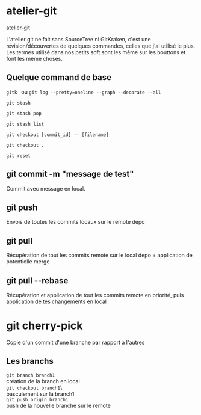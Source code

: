 # atelier-git
atelier-git 



L'atelier git ne fait sans SourceTree ni GitKraken, c'est une révision/découvertes de quelques commandes, celles que j'ai utilisé le plus.
Les termes utilisé dans nos petits soft sont les même sur les bouttons et font les même choses.

## Quelque command de base
```gitk ``` ou ```git log --pretty=oneline --graph --decorate --all```

```
git stash
```
```
git stash pop
```
```
git stash list
```
```
git checkout [commit_id] -- [filename]
```
```
git checkout .
```
```
git reset
```

## git commit -m "message de test"
Commit avec message en local.

## git push
Envois de toutes les commits locaux sur le remote depo

## git pull
Récupération de tout les commits remote sur le local depo + application de potentielle merge

## git pull --rebase
Récupération et application de tout les commits remote en priorité, puis application de tes changements en local

# git cherry-pick
Copie d'un commit d'une branche par rapport à l'autres

## Les branchs
```git branch branch1```\
création de la branch en local\
```git checkout branch1```\  
basculement sur la branch1\
```git push origin branch1```\
push de la nouvelle branche sur le remote


